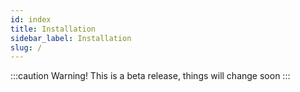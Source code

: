 ```yaml
---
id: index
title: Installation
sidebar_label: Installation
slug: /
---
```


:::caution
Warning! This is a beta release, things will change soon
:::
